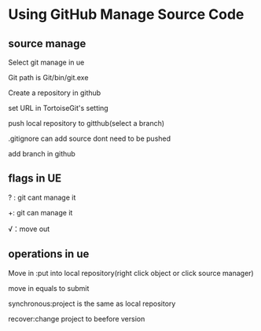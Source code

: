# Using GitHub Manage Source Code

## source manage

Select git manage in ue

Git path is Git/bin/git.exe

Create a  repository in github

set URL in TortoiseGit's setting

push local repository to gitthub(select a branch)

.gitignore can add source dont need to be pushed 

add branch in github



## flags in UE

? : git cant manage it

+: git can manage it

√：move out

## operations in ue

Move in :put into local repository(right click object or click source manager)

move in equals to submit

synchronous:project is the same as local repository

recover:change project to beefore version





